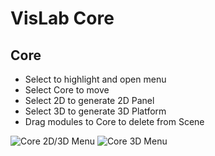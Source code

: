 # VisLab Core
## Core
* Select to highlight and open menu
* Select Core to move
* Select 2D to generate 2D Panel
* Select 3D to generate 3D Platform
* Drag modules to Core to delete from Scene

![Core 2D/3D Menu](https://github.com/varuneagle555/VisLab/blob/master/docs/components/images/core_2D-3D.jpg "Core Multi Menu")
![Core 3D Menu](https://github.com/varuneagle555/VisLab/blob/master/docs/components/images/core_3D.jpg "Core Single Menu")